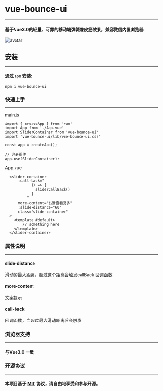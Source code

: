 # vue-bounce-ui

---

#### 基于Vue3.0的轻量、可靠的移动端弹簧橡皮筋效果，兼容微信内置浏览器
![avatar](https://raw.githubusercontent.com/wiki/wentianl20/vue-bounce-ui/slide-checkmore.gif)

## 安装

---

#### 通过 `npm` 安装:

```
npm i vue-bounce-ui
```

### 快速上手

---

main.js
```
import { createApp } from 'vue'
import App from './App.vue'
import SliderContainer from 'vue-bounce-ui'
import 'vue-bounce-ui/lib/vue-bounce-ui.css'

const app = createApp();

// 注册组件
app.use(SliderContainer);
```

App.vue
```
  <slider-container
      :call-back="
            () => {
              sliderCallBack()
            }
          "
      more-content="右滑查看更多"
      :slide-distance="60"
      class="slide-container"
  >
    <template #default>
        // something here
    </template>
  </slider-container>
```

### 属性说明

---
#### slide-distance
滑动的最大距离，超过这个距离会触发callBack 回调函数


#### more-content
文案提示


#### call-back
回调函数，当超过最大滑动距离后会触发

### 浏览器支持

---

#### 与Vue3.0 一致

### 开源协议

---

#### 本项目基于 [MIT](https://en.wikipedia.org/wiki/MIT_License) 协议，请自由地享受和参与开源。




